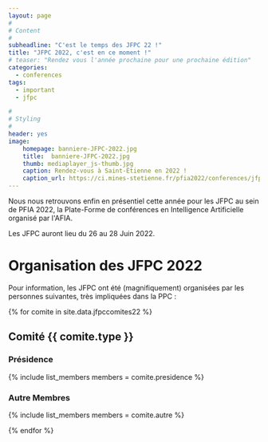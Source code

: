 ```yaml
---
layout: page
#
# Content
#
subheadline: "C'est le temps des JFPC 22 !"
title: "JFPC 2022, c'est en ce moment !"
# teaser: "Rendez vous l'année prochaine pour une prochaine édition"
categories:
  - conferences
tags:
  - important
  - jfpc

#
# Styling
#
header: yes
image:
    homepage: banniere-JFPC-2022.jpg
    title:  banniere-JFPC-2022.jpg
    thumb: mediaplayer_js-thumb.jpg
    caption: Rendez-vous à Saint-Étienne en 2022 ! 
    caption_url: https://ci.mines-stetienne.fr/pfia2022/conferences/jfpc/
---
```


Nous nous retrouvons enfin en présentiel cette année pour les JFPC au sein de PFIA 2022, la Plate-Forme de conférences en Intelligence Artificielle organisé par l'AFIA. 

Les JFPC auront lieu du 26 au 28 Juin 2022.

# Organisation des JFPC 2022

Pour information, les JFPC ont été (magnifiquement) organisées par les personnes suivantes, très impliquées dans la PPC :

{% for comite in site.data.jfpccomites22 %}
## Comité {{ comite.type }}

### Présidence
{% include list_members members = comite.presidence %}

### Autre Membres
{% include list_members members = comite.autre %}

{% endfor %}
